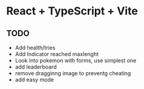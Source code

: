 # React + TypeScript + Vite
## TODO
- Add health/tries
- Add Indicator reached maxlenght
- Look into pokemon with forms, use simplest one
- add leaderboard
- remove dragginng image to preventg cheating
- add easy mode

